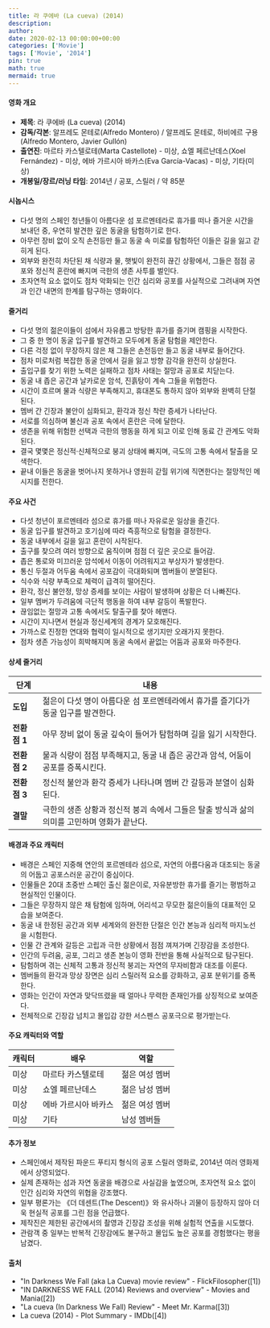 ```yaml
---
title: 라 쿠에바 (La cueva) (2014)
description: 
author: 
date: 2020-02-13 00:00:00+00:00
categories: ['Movie']
tags: ['Movie', '2014']
pin: true
math: true
mermaid: true
---
```

#### 영화 개요

- **제목**: 라 쿠에바 (La cueva) (2014)  
- **감독/각본**: 알프레도 몬테로(Alfredo Montero) / 알프레도 몬테로, 하비에르 구용(Alfredo Montero, Javier Gullón)  
- **출연진**: 마르타 카스텔로테(Marta Castellote) - 미상, 쇼엘 페르난데스(Xoel Fernández) - 미상, 에바 가르시아 바카스(Eva García-Vacas) - 미상, 기타(미상)  
- **개봉일/장르/러닝 타임**: 2014년 / 공포, 스릴러 / 약 85분  

#### 시놉시스

- 다섯 명의 스페인 청년들이 아름다운 섬 포르멘테라로 휴가를 떠나 즐거운 시간을 보내던 중, 우연히 발견한 깊은 동굴을 탐험하기로 한다.  
- 아무런 장비 없이 오직 손전등만 들고 동굴 속 미로를 탐험하던 이들은 길을 잃고 갇히게 된다.  
- 외부와 완전히 차단된 채 식량과 물, 햇빛이 완전히 끊긴 상황에서, 그들은 점점 공포와 정신적 혼란에 빠지며 극한의 생존 사투를 벌인다.  
- 초자연적 요소 없이도 점차 악화되는 인간 심리와 공포를 사실적으로 그려내며 자연과 인간 내면의 한계를 탐구하는 영화이다.  

#### 줄거리

- 다섯 명의 젊은이들이 섬에서 자유롭고 방탕한 휴가를 즐기며 캠핑을 시작한다.  
- 그 중 한 명이 동굴 입구를 발견하고 모두에게 동굴 탐험을 제안한다.  
- 다른 걱정 없이 무장하지 않은 채 그들은 손전등만 들고 동굴 내부로 들어간다.  
- 점차 미로처럼 복잡한 동굴 안에서 길을 잃고 방향 감각을 완전히 상실한다.  
- 출입구를 찾기 위한 노력은 실패하고 점차 사태는 절망과 공포로 치닫는다.  
- 동굴 내 좁은 공간과 날카로운 암석, 진흙탕이 계속 그들을 위협한다.  
- 시간이 흐르며 물과 식량은 부족해지고, 휴대폰도 통하지 않아 외부와 완벽히 단절된다.  
- 멤버 간 긴장과 불안이 심화되고, 환각과 정신 착란 증세가 나타난다.  
- 서로를 의심하며 불신과 공포 속에서 혼란은 극에 달한다.  
- 생존을 위해 위험한 선택과 극한의 행동을 하게 되고 이로 인해 동료 간 관계도 악화된다.  
- 결국 몇몇은 정신적·신체적으로 붕괴 상태에 빠지며, 극도의 고통 속에서 탈출을 모색한다.  
- 끝내 이들은 동굴을 벗어나지 못하거나 영원히 갇힐 위기에 직면한다는 절망적인 메시지를 전한다.  

#### 주요 사건

- 다섯 청년이 포르멘테라 섬으로 휴가를 떠나 자유로운 일상을 즐긴다.  
- 동굴 입구를 발견하고 호기심에 따라 즉흥적으로 탐험을 결정한다.  
- 동굴 내부에서 길을 잃고 혼란이 시작된다.  
- 출구를 찾으려 여러 방향으로 움직이며 점점 더 깊은 곳으로 들어감.  
- 좁은 통로와 미끄러운 암석에서 이동이 어려워지고 부상자가 발생한다.  
- 통신 두절과 어두움 속에서 공포감이 극대화되며 멤버들이 분열된다.  
- 식수와 식량 부족으로 체력이 급격히 떨어진다.  
- 환각, 정신 불안정, 망상 증세를 보이는 사람이 발생하며 상황은 더 나빠진다.  
- 일부 멤버가 두려움에 극단적 행동을 하여 내부 갈등이 폭발한다.  
- 끊임없는 절망과 고통 속에서도 탈출구를 찾아 헤맨다.  
- 시간이 지나면서 현실과 정신세계의 경계가 모호해진다.  
- 가까스로 진정한 연대와 협력이 일시적으로 생기지만 오래가지 못한다.  
- 점차 생존 가능성이 희박해지며 동굴 속에서 끝없는 어둠과 공포와 마주한다.  

#### 상세 줄거리

| **단계**   | **내용**                                               |
|------------|---------------------------------------------------------|
| **도입**   | 젊은이 다섯 명이 아름다운 섬 포르멘테라에서 휴가를 즐기다가 동굴 입구를 발견한다. |
| **전환점 1** | 아무 장비 없이 동굴 깊숙이 들어가 탐험하며 길을 잃기 시작한다.              |
| **전환점 2** | 물과 식량이 점점 부족해지고, 동굴 내 좁은 공간과 암석, 어둠이 공포를 증폭시킨다.  |
| **전환점 3** | 정신적 불안과 환각 증세가 나타나며 멤버 간 갈등과 분열이 심화된다.          |
| **결말**   | 극한의 생존 상황과 정신적 붕괴 속에서 그들은 탈출 방식과 삶의 의미를 고민하며 영화가 끝난다. |

#### 배경과 주요 캐릭터

- 배경은 스페인 지중해 연안의 포르멘테라 섬으로, 자연의 아름다움과 대조되는 동굴의 어둡고 공포스러운 공간이 중심이다.  
- 인물들은 20대 초중반 스페인 출신 젊은이로, 자유분방한 휴가를 즐기는 평범하고 현실적인 인물이다.  
- 그들은 무장하지 않은 채 탐험에 임하며, 어리석고 무모한 젊은이들의 대표적인 모습을 보여준다.  
- 동굴 내 한정된 공간과 외부 세계와의 완전한 단절은 인간 본능과 심리적 마지노선을 시험한다.  
- 인물 간 관계와 갈등은 고립과 극한 상황에서 점점 껴져가며 긴장감을 조성한다.  
- 인간의 두려움, 공포, 그리고 생존 본능이 영화 전반을 통해 사실적으로 탐구된다.  
- 탐험하며 겪는 신체적 고통과 정신적 붕괴는 자연의 무자비함과 대조를 이룬다.  
- 멤버들의 환각과 망상 장면은 심리 스릴러적 요소를 강화하고, 공포 분위기를 증폭한다.  
- 영화는 인간이 자연과 맞닥뜨렸을 때 얼마나 무력한 존재인가를 상징적으로 보여준다.  
- 전체적으로 긴장감 넘치고 몰입감 강한 서스펜스 공포극으로 평가받는다.  

#### 주요 캐릭터와 역할

| **캐릭터** | **배우**           | **역할**               |
|------------|--------------------|------------------------|
| 미상       | 마르타 카스텔로테   | 젊은 여성 멤버          |
| 미상       | 쇼엘 페르난데스     | 젊은 남성 멤버          |
| 미상       | 에바 가르시아 바카스 | 젊은 여성 멤버          |
| 미상       | 기타                | 남성 멤버들             |

#### 추가 정보

- 스페인에서 제작된 파운드 푸티지 형식의 공포 스릴러 영화로, 2014년 여러 영화제에서 상영되었다.  
- 실제 존재하는 섬과 자연 동굴을 배경으로 사실감을 높였으며, 초자연적 요소 없이 인간 심리와 자연의 위협을 강조했다.  
- 일부 평론가는 《더 데센트(The Descent)》와 유사하나 괴물이 등장하지 않아 더욱 현실적 공포를 그린 점을 언급했다.  
- 제작진은 제한된 공간에서의 촬영과 긴장감 조성을 위해 실험적 연출을 시도했다.  
- 관람객 중 일부는 반복적 긴장감에도 불구하고 몰입도 높은 공포를 경험했다는 평을 남겼다.  

#### 출처

- "In Darkness We Fall (aka La Cueva) movie review" - FlickFilosopher([1])  
- "IN DARKNESS WE FALL (2014) Reviews and overview" - Movies and Mania([2])  
- "La cueva (In Darkness We Fall) Review" - Meet Mr. Karma([3])  
- La cueva (2014) - Plot Summary - IMDb([4])
